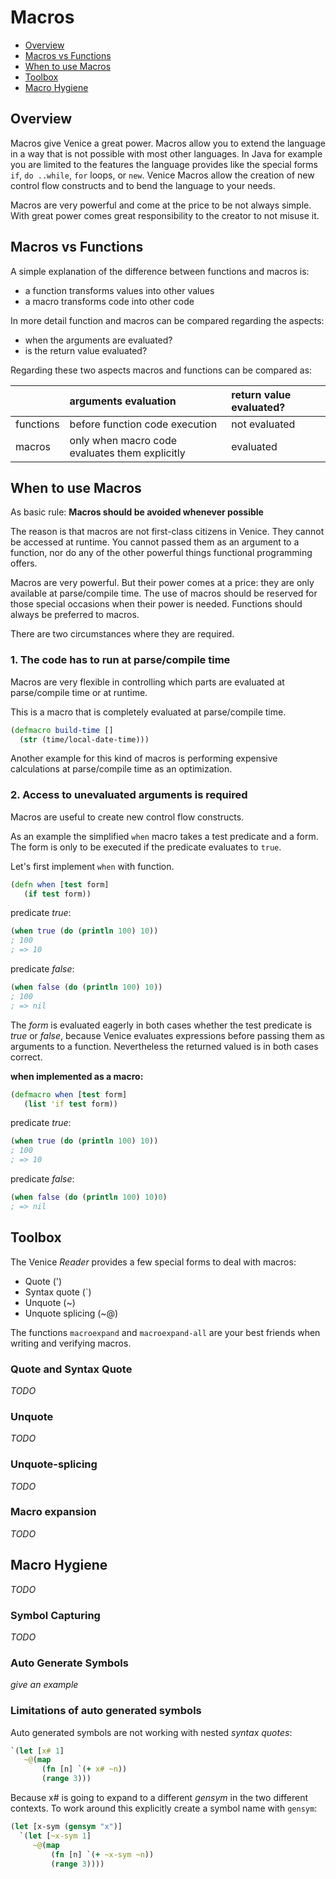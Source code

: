 # Macros


* [Overview](#overview)
* [Macros vs Functions](#macros-vs-functions)
* [When to use Macros](#when-to-use-macros)
* [Toolbox](#toolbox)
* [Macro Hygiene](#macro-hygiene)



## Overview

Macros give Venice a great power. Macros allow you to extend the language in a way
that is not possible with most other languages. In Java for example 
you are limited to the features the language provides like the special forms `if`, 
`do ..while`, `for` loops, or `new`. Venice Macros allow the creation of new
control flow constructs and to bend the language to your needs.

Macros are very powerful and come at the price to be not always simple. With
great power comes great responsibility to the creator to not misuse it.


## Macros vs Functions

A simple explanation of the difference between functions and macros is:

* a function transforms values into other values
* a macro transforms code into other code

In more detail function and macros can be compared regarding the aspects:

* when the arguments are evaluated?
* is the return value evaluated?

Regarding these two aspects macros and functions can be compared as:

|           | arguments evaluation                           | return value evaluated? |
| :---      | :---                                           | :---                    |
| functions | before function code execution                 | not evaluated           |
| macros    | only when macro code evaluates them explicitly | evaluated               |



## When to use Macros

As basic rule: **Macros should be avoided whenever possible**

The reason is that macros are not first-class citizens in Venice. They cannot be 
accessed at runtime. You cannot passed them as an argument to a function, nor do any 
of the other powerful things functional programming offers. 

Macros are very powerful. But their power comes at a price: they are only available at 
parse/compile time. The use of macros should be reserved for those special occasions 
when their power is needed. Functions should always be preferred to macros.

There are two circumstances where they are required.


### 1. The code has to run at parse/compile time

Macros are very flexible in controlling which parts are evaluated at parse/compile time
or at runtime.

This is a macro that is completely evaluated at parse/compile time. 

```clojure
(defmacro build-time []
  (str (time/local-date-time)))
```

Another example for this kind of macros is performing expensive calculations at 
parse/compile time as an optimization.


### 2. Access to unevaluated arguments is required

Macros are useful to create new control flow constructs. 

As an example the simplified `when` macro takes a test predicate and a form. 
The form is only to be executed if the predicate evaluates to `true`.

Let's first implement `when` with function. 

```clojure
(defn when [test form]
   (if test form))
```

predicate _true_:

```clojure 
(when true (do (println 100) 10))
; 100
; => 10
```

predicate _false_:

```clojure 
(when false (do (println 100) 10))
; 100
; => nil
```

The _form_ is evaluated eagerly in both cases whether the test predicate is _true_ or _false_, 
because Venice evaluates expressions before passing them as arguments to a function.
Nevertheless the returned valued is in both cases correct.


**when implemented as a macro:**

```clojure
(defmacro when [test form]
   (list 'if test form))
```

predicate _true_:

```clojure 
(when true (do (println 100) 10))
; 100
; => 10
```

predicate _false_:

```clojure 
(when false (do (println 100) 10)0)
; => nil
```


## Toolbox

The Venice _Reader_ provides a few special forms to deal with macros:

* Quote (')
* Syntax quote (`)
* Unquote (~)
* Unquote splicing (~@)

The functions `macroexpand` and `macroexpand-all` are your best friends when writing 
and verifying macros.


### Quote and Syntax Quote

_TODO_

### Unquote

_TODO_

### Unquote-splicing

_TODO_

### Macro expansion

_TODO_



## Macro Hygiene

_TODO_

### Symbol Capturing

_TODO_

### Auto Generate Symbols


_give an example_


### Limitations of auto generated symbols

Auto generated symbols are not working with nested _syntax quotes_:

```clojure
`(let [x# 1]
   ~@(map
       (fn [n] `(+ x# ~n))
       (range 3)))
```

Because x# is going to expand to a different _gensym_ in the two different 
contexts. To work around this explicitly create a symbol name with `gensym`:

```clojure
(let [x-sym (gensym "x")]
  `(let [~x-sym 1]
     ~@(map
         (fn [n] `(+ ~x-sym ~n))
         (range 3))))
```
